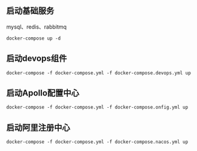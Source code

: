 

## 启动基础服务

mysql、redis、rabbitmq
 
`docker-compose up -d`

## 启动devops组件

`docker-compose -f docker-compose.yml -f docker-compose.devops.yml up`

## 启动Apollo配置中心

`docker-compose -f docker-compose.yml -f docker-compose.onfig.yml up`

## 启动阿里注册中心

`docker-compose -f docker-compose.yml -f docker-compose.nacos.yml up`